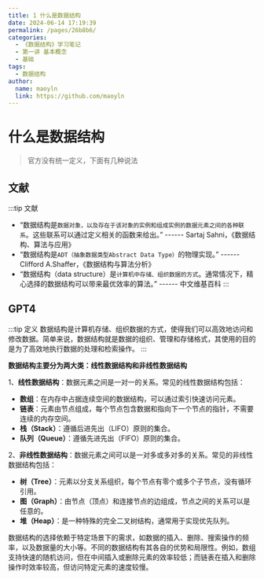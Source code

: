 ```yaml
---
title: 1 什么是数据结构
date: 2024-06-14 17:19:39
permalink: /pages/26b8b6/
categories:
  - 《数据结构》学习笔记
  - 第一讲 基本概念
  - 基础
tags:
  - 数据结构
author:
  name: maoyln
  link: https://github.com/maoyln
---
```

# 什么是数据结构

> 官方没有统一定义，下面有几种说法

## 文献

:::tip 文献
- “数据结构是`数据对象，以及存在于该对象的实例和组成实例的数据元素之间的各种联系`。这些联系可以通过定义相关的函数来给出。”   ------ Sartaj Sahni，《数据结构、算法与应用》
- “数据结构是`ADT（抽象数据类型Abstract Data Type）`的物理实现。”  ------ Clifford A.Shaffer，《数据结构与算法分析》
- “数据结构（data structure）是`计算机中存储、组织数据的方式`。通常情况下，精心选择的数据结构可以带来最优效率的算法。” ------ 中文维基百科
:::

## GPT4

:::tip 定义
数据结构是计算机存储、组织数据的方式，使得我们可以高效地访问和修改数据。简单来说，数据结构就是数据的组织、管理和存储格式，其使用的目的是为了高效地执行数据的处理和检索操作。
:::

**数据结构主要分为两大类：线性数据结构和非线性数据结构**

1、**线性数据结构**：数据元素之间是一对一的关系。常见的线性数据结构包括：

  - **数组**：在内存中占据连续空间的数据结构，可以通过索引快速访问元素。
  - **链表**：元素由节点组成，每个节点包含数据和指向下一个节点的指针，不需要连续的内存空间。
  - **栈（Stack）**：遵循后进先出（LIFO）原则的集合。
  - **队列（Queue）**：遵循先进先出（FIFO）原则的集合。

2、**非线性数据结构**：数据元素之间可以是一对多或多对多的关系。常见的非线性数据结构包括：
  - **树（Tree）**：元素以分支关系组织，每个节点有零个或多个子节点，没有循环引用。
  - **图（Graph）**：由节点（顶点）和连接节点的边组成，节点之间的关系可以是任意的。
  - **堆（Heap）**：是一种特殊的完全二叉树结构，通常用于实现优先队列。

数据结构的选择依赖于特定场景下的需求，如数据的插入、删除、搜索操作的频率，以及数据量的大小等。不同的数据结构有其各自的优势和局限性。例如，数组支持快速的随机访问，但在中间插入或删除元素的效率较低；而链表在插入和删除操作时效率较高，但访问特定元素的速度较慢。